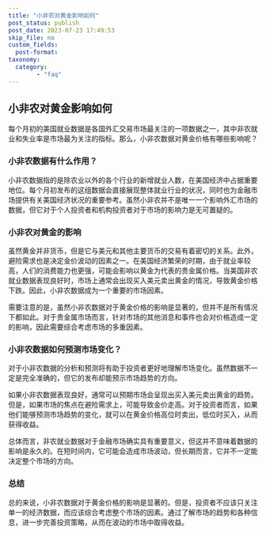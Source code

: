 ```yaml
---
title: "小非农对黄金影响如何"
post_status: publish
post_date: 2023-07-23 17:49:53
skip_file: no
custom_fields: 
  post-format: 
taxonomy:
  category:
        - "faq"
---
```


## 小非农对黄金影响如何

每个月初的美国就业数据是各国外汇交易市场最关注的一项数据之一，其中非农就业和失业率是市场最为关注的指标。那么，小非农数据对黄金价格有哪些影响呢？

### 小非农数据有什么作用？

小非农数据指的是除农业以外的各个行业的新增就业人数，在美国经济中占据重要地位。每个月初发布的这组数据会直接展现整体就业行业的状况，同时也为金融市场提供有关美国经济状况的重要参考。虽然小非农并不是唯一一个影响外汇市场的数据，但它对于个人投资者和机构投资者对于市场的影响力是无可置疑的。

### 小非农对黄金的影响

虽然黄金并非货币，但是它与美元和其他主要货币的交易有着密切的关系。此外，避险需求也是决定金价波动的因素之一。在美国经济繁荣的时期，由于就业率较高，人们的消费能力也更强，可能会影响以黄金为代表的贵金属价格。当美国非农就业数据表现良好时，市场上通常会出现买入美元卖出黄金的情况，导致黄金价格下跌。因此，小非农数据成为一个重要的市场因素。

需要注意的是，虽然小非农数据对于黄金价格的影响是显著的，但并不是所有情况下都如此。对于贵金属市场而言，针对市场的其他消息和事件也会对价格造成一定的影响，因此需要综合考虑市场的多重因素。

### 小非农数据如何预测市场变化？

对于小非农数据的分析和预测将有助于投资者更好地理解市场变化。虽然数据不一定是完全准确的，但它的发布却能预示市场趋势的方向。

如果小非农数据表现良好，通常可以预期市场会呈现出买入美元卖出黄金的趋势。但是，如果市场的焦点在避险需求上，可能导致金价走高。对于投资者而言，如果他们能够预测市场趋势的变化，就可以在黄金价格高位时卖出，低位时买入，从而获得收益。

总体而言，非农就业数据对于金融市场确实具有重要意义，但这并不意味着数据的影响是永久的。在短时间内，它可能会造成市场波动，但长期而言，它并不一定能决定整个市场的方向。

### 总结

总的来说，小非农数据对于黄金价格的影响是显著的。但是，投资者不应该只关注单一的经济数据，而应该综合考虑整个市场的因素。通过了解市场的趋势和各种信息，进一步完善投资策略，从而在波动的市场中取得收益。
